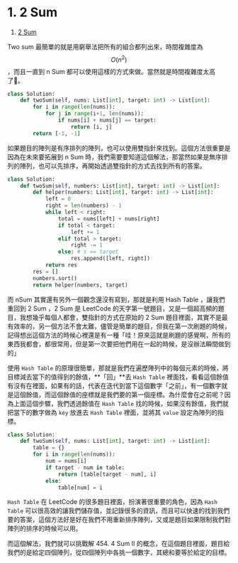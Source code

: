 # 1. 2 Sum

1. [2 Sum](https://leetcode.com/problems/two-sum/)

Two sum 最簡單的就是用窮舉法把所有的組合都列出來，時間複雜度為 $$O(n^2)$$ ，而且一直到 n Sum 都可以使用這樣的方式來做。當然就是時間複雜度太高了。

```python
class Solution:
    def twoSum(self, nums: List[int], target: int) -> List[int]:
        for i in range(len(nums)):
            for j in range(i+1, len(nums)):
                if nums[i] + nums[j] == target:
                    return [i, j]
        return [-1, -1]
```

如果題目的陣列是有序排列的陣列，也可以使用雙指針來找到。這個方法很重要是因為在未來要拓展到 n Sum 時，我們需要要知道這個解法，那當然如果是無序排列的陣列，也可以先排序，再開始透過雙指針的方式去找到所有的答案。

```python
class Solution:
    def twoSum(self, numbers: List[int], target: int) -> List[int]:
        def helper(numbers: List[int], target: int) -> List[int]:
            left = 0
            right = len(numbers) - 1
            while left < right:
                total = nums[left] + nums[right]
                if total < target:
                    left += 1
                elif total > target:
                    right -= 1
                else: # s == target
                    res.append([left, right])
            return res
        res = []
        numbers.sort()
        return helper(numbers, target)
```

而 nSum 其實還有另外一個觀念還沒有寫到，那就是利用 Hash Table ，讓我們重回到 2 Sum ，2 Sum 是 LeetCode 的天字第一號題目，又是一個超高頻的題目，我想幾乎每個人都會，雙指針的方式在原始的 2 Sum 題目裡面，其實不是最有效率的，另一個方法不會太難，儘管是簡單的題目，但我在第一次刷題的時候，記得想出這個方法的時候心裡還是有一種「哇！原來這就是刷題的感覺啊，所有的東西我都會，都很常用，但是第一次要把他們用在一起的時候，是沒辦法瞬間做到的」

使用 `Hash Table` 的原理很簡單，那就是我們在遍歷陣列中的每個元素的時候，將目標減去當下的值得到的餘值，**「回」**去 `Hash Table` 裡面找，看看這個餘值有沒有在裡面，如果有的話，代表在迭代到當下這個數字「之前」，有一個數字就是這個餘值，而這個餘值的座標就是我們要的第一個座標。為什麼會在之前呢？因為上面這個步驟，我們透過餘值在 `Hash Table` 找的時候，如果沒有餘值，我們就把當下的數字做為 `key` 放進去 `Hash Table` 裡面，並將其 `value` 設定為陣列的指標。

```python
class Solution:
    def twoSum(self, nums: List[int], target: int) -> List[int]:
        table = {}
        for i in range(len(nums)):
            num = nums[i]
            if target - num in table:
                return [table[target - num], i]
            else:
                table[num] = i
```

`Hash Table` 在 LeetCode 的很多題目裡面，扮演著很重要的角色，因為 `Hash Table` 可以很高效的讓我們儲存值，並記錄很多的資訊，而且可以快速的找到我們要的答案，這個方法好是好在我們不用重新排序陣列，又或是題目如果限制我們對陣列的排序的時候可以用。

而這個解法，我們就可以挑戰解 454. 4 Sum II 的概念，在這個題目裡面，題目給我們的是給定四個陣列，從四個陣列中各挑一個數字，其總和要等於給定的目標。

